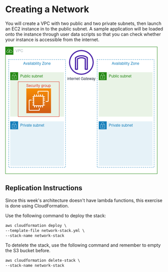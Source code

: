 # Creating a Network

You will create a VPC with two public and two private subnets, then launch an EC2 instance in to the public subnet. A sample application will be loaded onto the instance through user data scripts so that you can check whether your instance is accessible from the internet.

![Architecture Diagram](arch.png)

## Replication Instructions

Since this week's architecture doesn't have lambda functions, this exercise is done using CloudFormation.

Use the following command to deploy the stack:

```
aws cloudformation deploy \
--template-file network-stack.yml \
--stack-name network-stack 
```

To detelete the stack, use the following command and remember to empty the S3 bucket before.

```
aws cloudformation delete-stack \
--stack-name network-stack
```

